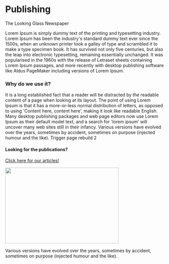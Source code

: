 <div id="title">
  <h1>Publishing</h1>
  <p>The Looking Glass Newspaper</p>
</div>
Lorem Ipsum is simply dummy text of the printing and typesetting industry. Lorem Ipsum has been the industry's standard dummy text ever since the 1500s, when an unknown printer took a galley of type and scrambled it to make a type specimen book. It has survived not only five centuries, but also the leap into electronic typesetting, remaining essentially unchanged. It was popularised in the 1960s with the release of Letraset sheets containing Lorem Ipsum passages, and more recently with desktop publishing software like Aldus PageMaker including versions of Lorem Ipsum.

### Why do we use it?
It is a long established fact that a reader will be distracted by the readable content of a page when looking at its layout. The point of using Lorem Ipsum is that it has a more-or-less normal distribution of letters, as opposed to using 'Content here, content here', making it look like readable English. Many desktop publishing packages and web page editors now use Lorem Ipsum as their default model text, and a search for 'lorem ipsum' will uncover many web sites still in their infancy. Various versions have evolved over the years, sometimes by accident, sometimes on purpose (injected humour and the like). Trigger page rebuild 2

#### Looking for the publications?
[Click here for our articles!](https://halcyonassembly.wordpress.com/)

<div class="row">
  <div class="col-md-4">
    <img src="https://i.imgur.com/LqXyhDL.jpg" width="360" height="240" />
  </div>
  <div class="col-md-8">
    <p>Various versions have evolved over the years, sometimes by accident, sometimes on purpose (injected humour and the like).</p>
  </div>
</div>
